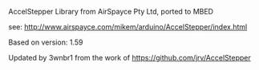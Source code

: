 AccelStepper Library from AirSpayce Pty Ltd, ported to MBED

see: http://www.airspayce.com/mikem/arduino/AccelStepper/index.html

Based on version: 1.59

Updated by 3wnbr1 from the work of https://github.com/jrv/AccelStepper
